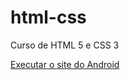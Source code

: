# html-css
 Curso de HTML 5 e CSS 3

<a href="https://rafaelreimberg.github.io/html5-css3/CSS/modulo%202/d10/d10/android.html">Executar o site do Android</a>